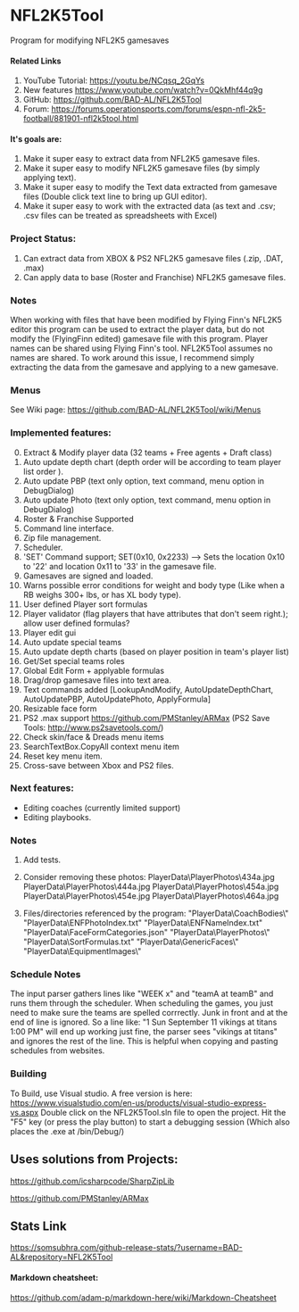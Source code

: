 # NFL2K5Tool
Program for modifying NFL2K5 gamesaves
#### Related Links
1. YouTube Tutorial: https://youtu.be/NCqsq_2GqYs 
3. New features https://www.youtube.com/watch?v=0QkMhf44q9g
2. GitHub: https://github.com/BAD-AL/NFL2K5Tool 
3. Forum: https://forums.operationsports.com/forums/espn-nfl-2k5-football/881901-nfl2k5tool.html

#### It's goals are:
1. Make it super easy to extract data from NFL2K5 gamesave files.
2. Make it super easy to modify NFL2K5 gamesave files (by simply applying text).
3. Make it super easy to modify the Text data extracted from gamesave files (Double click text line to bring up GUI editor).
4. Make it super easy to work with the extracted data (as text and .csv; .csv files can be treated as spreadsheets with Excel)

### Project Status:
1. Can extract data from XBOX & PS2 NFL2K5 gamesave files (.zip, .DAT, .max)
2. Can apply data to base (Roster and Franchise) NFL2K5 gamesave files.

### Notes
When working with files that have been modified by Flying Finn's NFL2K5 editor this program can be used to extract the player data, but do not modify the (FlyingFinn edited) gamesave file with this program. Player names can be shared using Flying Finn's tool. NFL2K5Tool assumes no names are shared. To work around this issue, I recommend simply extracting the data from the gamesave and applying to a new gamesave.

### Menus
 See Wiki page: https://github.com/BAD-AL/NFL2K5Tool/wiki/Menus

### Implemented features:
0. Extract & Modify player data (32 teams + Free agents + Draft class)
1. Auto update depth chart (depth order will be according to team player list order ).
2. Auto update PBP   (text only option, text command, menu option in DebugDialog) 
3. Auto update Photo (text only option, text command, menu option in DebugDialog) 
4. Roster & Franchise Supported
5. Command line interface. 
6. Zip file management. 
7. Scheduler.
8. 'SET' Command support; SET(0x10, 0x2233) --> Sets the location 0x10 to '22' and location 0x11 to '33' in the gamesave file.
9. Gamesaves are signed and loaded.
10. Warns possible error conditions for weight and body type (Like when a RB weighs 300+ lbs, or has XL body type). 
11. User defined Player sort formulas
12. Player validator (flag players that have attributes that don't seem right.); allow user defined formulas?
13. Player edit gui
14. Auto update special teams
15. Auto update depth charts (based on player position in team's player list)
16. Get/Set special teams roles
17. Global Edit Form + applyable formulas
18. Drag/drop gamesave files into text area.
19. Text commands added [LookupAndModify, AutoUpdateDepthChart, AutoUpdatePBP, AutoUpdatePhoto, ApplyFormula]
20. Resizable face form
21. PS2 .max support https://github.com/PMStanley/ARMax (PS2 Save Tools: http://www.ps2savetools.com/)
22. Check skin/face & Dreads menu items
23. SearchTextBox.CopyAll context menu item
24. Reset key menu item.
25. Cross-save between Xbox and PS2 files.

### Next features:  
* Editing coaches (currently limited support) 
* Editing playbooks. 

	
### Notes
1. Add tests.
2. Consider removing these photos:
	PlayerData\PlayerPhotos\434a.jpg
	PlayerData\PlayerPhotos\444a.jpg
	PlayerData\PlayerPhotos\454a.jpg
	PlayerData\PlayerPhotos\454e.jpg
	PlayerData\PlayerPhotos\464a.jpg
	
3. Files/directories referenced by the program:
	"PlayerData\\CoachBodies\\"
	"PlayerData\\ENFPhotoIndex.txt"
	"PlayerData\\ENFNameIndex.txt"
	"PlayerData\\FaceFormCategories.json"
	"PlayerData\\PlayerPhotos\\"
	"PlayerData\\SortFormulas.txt"
	"PlayerData\\GenericFaces\\"
	"PlayerData\\EquipmentImages\\"

### Schedule Notes
The input parser gathers lines like "WEEK x" and "teamA at teamB" and runs them through the scheduler.
When scheduling the games, you just need to make sure the teams are spelled corrrectly. Junk in front and at the end of line is ignored.
So a line like: "1 Sun September 11 vikings at titans 1:00 PM" will end up working just fine, the parser sees "vikings at titans" and ignores the rest of the line.
This is helpful when copying and pasting schedules from websites.

### Building 
To Build, use Visual studio. A free version is here: https://www.visualstudio.com/en-us/products/visual-studio-express-vs.aspx
Double click on the NFL2K5Tool.sln file to open the project.
Hit the "F5" key (or press the play button) to start a debugging session (Which also places the .exe at /bin/Debug/)


## Uses solutions from Projects:
https://github.com/icsharpcode/SharpZipLib

https://github.com/PMStanley/ARMax

## Stats Link
https://somsubhra.com/github-release-stats/?username=BAD-AL&repository=NFL2K5Tool

#### Markdown cheatsheet:
https://github.com/adam-p/markdown-here/wiki/Markdown-Cheatsheet

